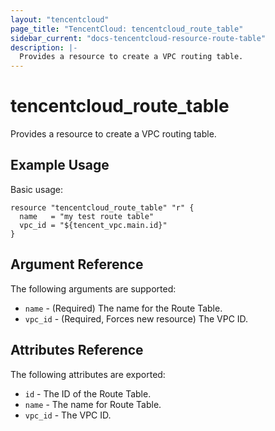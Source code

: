```yaml
---
layout: "tencentcloud"
page_title: "TencentCloud: tencentcloud_route_table"
sidebar_current: "docs-tencentcloud-resource-route-table"
description: |-
  Provides a resource to create a VPC routing table.
---
```


# tencentcloud_route_table

Provides a resource to create a VPC routing table.

## Example Usage

Basic usage:

```hcl
resource "tencentcloud_route_table" "r" {
  name   = "my test route table"
  vpc_id = "${tencent_vpc.main.id}"
}
```

## Argument Reference

The following arguments are supported:

* `name` - (Required) The name for the Route Table.
* `vpc_id` - (Required, Forces new resource) The VPC ID.

## Attributes Reference

The following attributes are exported:

* `id` - The ID of the Route Table.
* `name` - The name for Route Table.
* `vpc_id` - The VPC ID.
